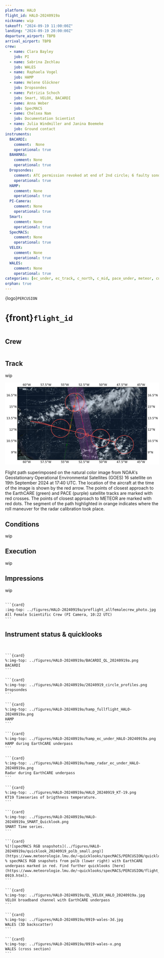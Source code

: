 ```yaml
---
platform: HALO
flight_id: HALO-20240919a
nickname: wip
takeoff: "2024-09-19 11:00:00Z"
landing: "2024-09-19 20:00:00Z"
departure_airport: TBPB
arrival_airport: TBPB
crew:
  - name: Clara Bayley
    job: PI
  - name: Sabrina Zechlau
    job: WALES
  - name: Raphaela Vogel
    job: HAMP
  - name: Helene Glöckner
    job: Dropsondes
  - name: Patrizia Schoch
    job: Smart, VELOX, BACARDI
  - name: Anna Weber
    job: SpecMACS
  - name: Chelsea Nam
    job: Documentation Scientist
  - name: Julia Windmiller and Janina Boemeke
    job: Ground contact
instruments:
  BACARDI:
    comment:  None
    operational: true
  BAHAMAS:
    comment: None
    operational: true
  Dropsondes:
    comment: ATC permission revoked at end of 2nd circle; 6 faulty sondes out of 80.
    operational: true
  HAMP:
    comment: None
    operational: true
  PI-Camera:
    comment: None
    operational: true
  Smart:
    comment: None
    operational: true
  SpecMACS:
    comment: None
    operational: true
  VELOX:
    comment: None
    operational: true
  WALES:
    comment: None
    operational: true
categories: [ec_under, ec_track, c_north, c_mid, pace_under, meteor, curtain, radar]
orphan: true
---
```


{logo}`PERCUSION`

# {front}`flight_id`

```{badges}
```

## Crew

```{crew-list}
```

## Track

wip

![track](../figures/HALO-20240919a/HALO-20240919a-track_174000UTC_withalltracks.jpeg)

Flight path superimposed on the natural color image from NOAA's Geostationary Operational Environmental Satellites (GOES) 16 satellite on 19th September 2024 at 17:40 UTC. The location of the aircraft at the time of the image is shown by the red arrow. The points of closest approach to the EarthCARE (green) and PACE (purple) satellite tracks are marked with red crosses. The points of closest approach to METEOR are marked with red dots. The segment of the path highlighted in orange indicates where the roll maneuver for the radar calibration took place.

## Conditions

wip

## Execution

wip

## Impressions

wip

````{card-carousel} 2

```{card}
:img-top: ../figures/HALO-20240919a/preflight_allfemalecrew_photo.jpg
All Female Scientific Crew (PI Camera, 10:22 UTC)
```

````

## Instrument status & quicklooks

```{instrument-table}
```
````{card-carousel} 2

```{card}
%:img-top: ../figures/HALO-20240919a/BACARDI_QL_20240919a.png
BACARDI
```

```{card}
%:img-top: ../figures/HALO-20240919a/20240919_circle_profiles.png
Dropsondes
```

```{card}
%:img-top: ../figures/HALO-20240919a/hamp_fullflight_HALO-20240919a.png
HAMP
```

```{card}
%:img-top: ../figures/HALO-20240919a/hamp_ec_under_HALO-20240919a.png
HAMP during EarthCARE underpass
```

```{card}
%:img-top: ../figures/HALO-20240919a/hamp_radar_ec_under_HALO-20240919a.png
Radar during EarthCARE underpass
```

```{card}
%:img-top: ../figures/HALO-20240919a/HALO_20240919_KT-19.png
KT19 Timeseries of brigthness temperature.
```

```{card}
%:img-top: ../figures/HALO-20240919a/HALO-20240919a_SMART_Quicklook.png
SMART Time series.
```

```{card}
%[![specMACS RGB snapshots](../figures/HALO-20240919a/quicklook_20240919_polb_small.png)](https://www.meteorologie.lmu.de/~quicklooks/specMACS/PERCUSION/quicklooks/polcams/quicklook_20240919_polb.png)
% specMACS RGB snapshots from polb (lower right) with EarthCARE underpass marked in red. Find further quicklooks [here](https://www.meteorologie.lmu.de/~quicklooks/specMACS/PERCUSION/flight_HALO-0919.html).
```

```{card}
%:img-top: ../figures/HALO-20240919a/QL_VELOX_HALO_20240919a.jpg
VELOX broadband channel with EarthCARE underpass
```

```{card}
%:img-top: ../figures/HALO-20240919a/0919-wales-3d.jpg
WALES (3D backscatter)
```

```{card}
%:img-top: ../figures/HALO-20240919a/0919-wales-x.png
WALES (cross section)
```

````
